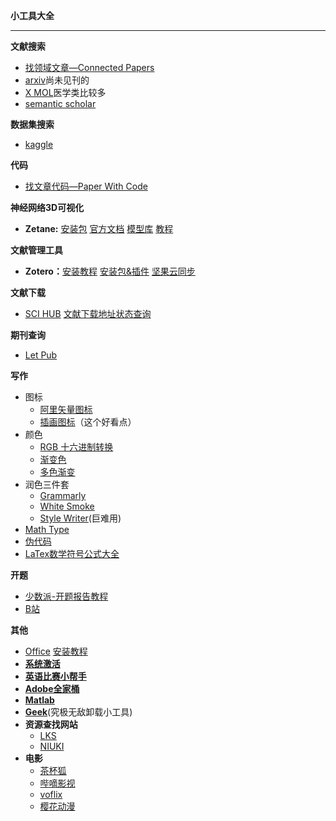 **小工具大全**

--------------------------------

**文献搜索**

- [找领域文章—Connected Papers](https://www.connectedpapers.com/)
- [arxiv](https://arxiv.org/)尚未见刊的
- [X MOL](https://www.x-mol.com/paper/chem)医学类比较多
- [semantic scholar](https://www.semanticscholar.org/)

**数据集搜索**

- [kaggle](https://www.kaggle.com/)

**代码**

- [找文章代码—Paper With Code](https://paperswithcode.com/)

**神经网络3D可视化**

- **Zetane:**    [安装包](https://zetane.com/download)    [官方文档](https://docs.zetane.com/)     [模型库](https://zetane.com/gallery)    [教程](bilibili.com/video/av338277558/?vd_source=131bd090c855bc8e8ae1e30d2ddb8ab2)

**文献管理工具**

- **Zotero：**[安装教程](https://www.bilibili.com/video/BV1ZE411p7qT?spm_id_from=333.999.0.0&vd_source=131bd090c855bc8e8ae1e30d2ddb8ab2)    [安装包&插件](http://dobeccx.cn/yun/index.php?share/file&user=102&sid=cQCUye25)  [坚果云同步](https://sspai.com/post/64283)

**文献下载**

- [SCI HUB](https://sci-hub.se/)	[文献下载地址状态查询](https://tool.yovisun.com/scihub/) 

**期刊查询**

- [Let Pub](http://www.letpub.com.cn/index.php?page=journalapp&view=search)

**写作**

- 图标
  - [阿里矢量图标](https://www.iconfont.cn/)
  - [插画图标](https://www.flaticon.com/)（这个好看点）
- 颜色
  - [RGB 十六进制转换](https://www.sioe.cn/yingyong/yanse-rgb-16/)
  - [渐变色](https://mycolor.space/)
  - [多色渐变](https://www.grabient.com/)
- 润色三件套
  - [Grammarly](https://www.grammarly.com/ )
  - [White Smoke](http://dobeccx.cn/yun/index.php?share/file&user=102&sid=JZqDvxBT)
  - [Style Writer](http://dobeccx.cn/yun/index.php?share/file&user=102&sid=ngyQsXTU)(巨难用)   
- [Math Type](http://dobeccx.cn/yun/index.php?share/file&user=102&sid=WI9qz65N)
- [伪代码](http://dobeccx.cn/yun/index.php?share/file&user=102&sid=hWvKN2CQ)
- [LaTex数学符号公式大全](https://zhenkai.blog.csdn.net/article/details/88621318?utm_medium=distribute.pc_relevant_t0.none-task-blog-2~default~CTRLIST~default-1.no_search_link&depth_1-utm_source=distribute.pc_relevant_t0.none-task-blog-2~default~CTRLIST~default-1.no_search_link)



**开题**

- [少数派-开题报告教程](https://sspai.com/post/57022)
- [B站](https://www.bilibili.com/video/BV1U64y1W7ro?spm_id_from=333.337.search-card.all.click)

**其他**

- [Office](http://dobeccx.cn/yun/index.php?share/file&user=102&sid=GU2E5xjc)  [安装教程](https://www.bilibili.com/video/BV193411K7Yq?spm_id_from=333.999.0.0&vd_source=131bd090c855bc8e8ae1e30d2ddb8ab2)
- **[系统激活](https://www.bilibili.com/read/cv6138053)**
- [**英语比赛小帮手**](http://dobeccx.cn/yun/index.php?share/file&user=102&sid=vkIBsahP)
- [**Adobe全家桶**](http://dobeccx.cn/yun/index.php?share/folder&user=102&sid=TgvZYb7r)
- [**Matlab**](http://dobeccx.cn/yun/index.php?share/folder&user=102&sid=GQ9hr5Tv)
- [**Geek**](http://dobeccx.cn/yun/index.php?share/file&user=102&sid=VvbwPGi7)(究极无敌卸载小工具)
- **资源查找网站**
  - [LKS](https://lkssite.vip/)
  - [NIUKI](https://niuki.kingwei.ltd/)
- **电影**
  - [茶杯狐](https://cupfox.app/)
  - [哔嘀影视](https://www.bdys01.com/)
  - [voflix](https://www.voflix.com/)
  - [樱花动漫](http://www.dmh8.com/)  
